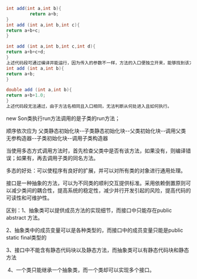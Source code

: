 ```java
int add(int a,int b){
         return a+b;
}
int add (int a,int b,int c){
return a+b+c;
}

int add (int a,int b,int c,int d){
return a+b+c+d;
}
上述代码段可通过编译并能运行，因为传入的参数不一样，方法的入口便独立开来，能够找到该方法的具体执行方式。
int add (int a,int b){
return a+b;
}

double add (int a,int b){
return a+b+1.0;
}
上述代码段无法通过，由于方法名相同且入口相同，无法判断从何处进入且如何执行。
```

new Son类执行run方法调用的是子类的run方法；

顺序依次应为  父类静态初始化块--子类静态初始化块--父类初始化块--调用父类无参构造器--子类初始化块--调用子类构造器

当使用多态方式调用方法时，首先检查父类中是否有该方法，如果没有，则编译错误；如果有，再去调用子类的同名方法。

多态的好处：可以使程序有良好的扩展，并可以对所有类的对象进行通用处理。

接口是一种抽象的方法，可以为不同类的顺利交互提供标准。采用依赖倒置原则可以减少类间的耦合性，提高系统的稳定性，减少并行开发引起的风险，提高代码的可读性和可维护性。

区别：1、抽象类可以提供成员方法的实现细节，而接口中只能存在public abstract 方法。

​            2、抽象类中的成员变量可以是各种类型的，而接口中的成员变量只能是public static final类型的

​            3、接口中不能含有静态代码块以及静态方法，而抽象类可以有静态代码块和静态方法

​            4、一个类只能继承一个抽象类，而一个类却可以实现多个接口。

